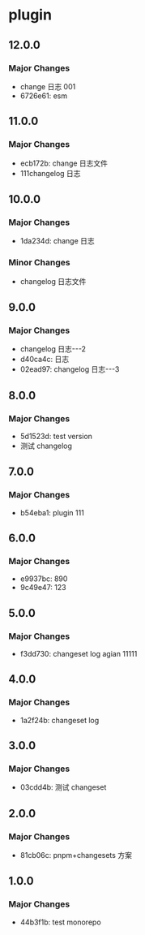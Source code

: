 # plugin

## 12.0.0

### Major Changes

- change 日志 001
- 6726e61: esm

## 11.0.0

### Major Changes

- ecb172b: change 日志文件
- 111changelog 日志

## 10.0.0

### Major Changes

- 1da234d: change 日志

### Minor Changes

- changelog 日志文件

## 9.0.0

### Major Changes

- changelog 日志---2
- d40ca4c: 日志
- 02ead97: changelog 日志---3

## 8.0.0

### Major Changes

- 5d1523d: test version
- 测试 changelog

## 7.0.0

### Major Changes

- b54eba1: plugin 111

## 6.0.0

### Major Changes

- e9937bc: 890
- 9c49e47: 123

## 5.0.0

### Major Changes

- f3dd730: changeset log agian 11111

## 4.0.0

### Major Changes

- 1a2f24b: changeset log

## 3.0.0

### Major Changes

- 03cdd4b: 测试 changeset

## 2.0.0

### Major Changes

- 81cb06c: pnpm+changesets 方案

## 1.0.0

### Major Changes

- 44b3f1b: test monorepo
